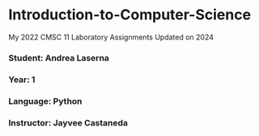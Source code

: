 # Introduction-to-Computer-Science
My 2022 CMSC 11 Laboratory Assignments
Updated on 2024

### Student: Andrea Laserna
### Year: 1
### Language: Python
### Instructor: Jayvee Castaneda
